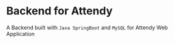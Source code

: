# Backend for Attendy

A Backend built with `Java SpringBoot` and `MySQL` for Attendy Web Application